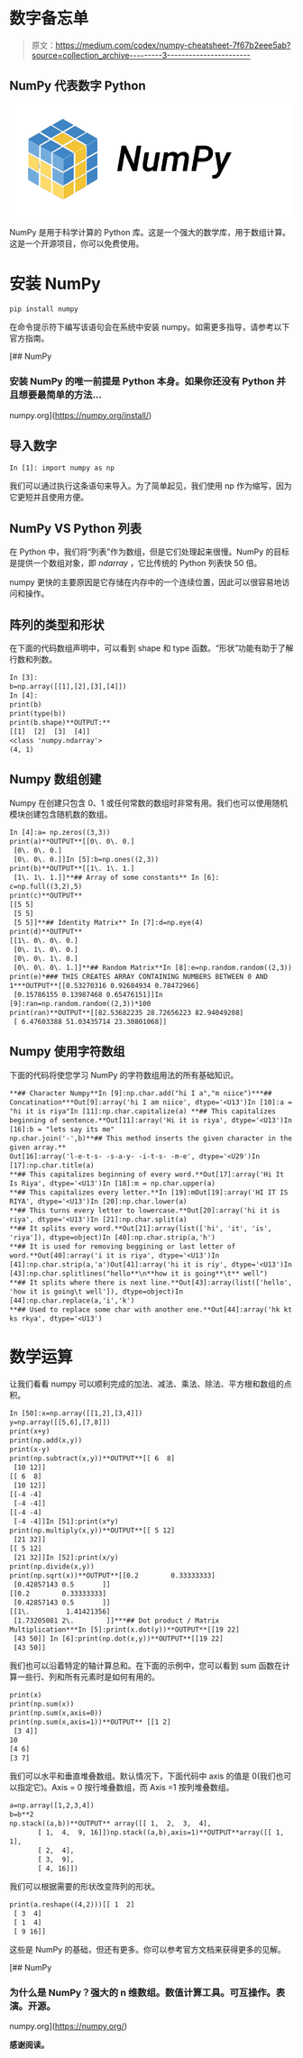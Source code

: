 # 数字备忘单

> 原文：<https://medium.com/codex/numpy-cheatsheet-7f67b2eee5ab?source=collection_archive---------3----------------------->

## NumPy 代表数字 Python

![](img/d945fd02d4fae55f0ebd3192d0e450da.png)

NumPy 是用于科学计算的 Python 库。这是一个强大的数学库，用于数组计算。这是一个开源项目，你可以免费使用。

# 安装 NumPy

```
pip install numpy
```

在命令提示符下编写该语句会在系统中安装 numpy。如需更多指导，请参考以下官方指南。

[](https://numpy.org/install/) [## NumPy

### 安装 NumPy 的唯一前提是 Python 本身。如果你还没有 Python 并且想要最简单的方法…

numpy.org](https://numpy.org/install/) 

## **导入数字**

```
In [1]: import numpy as np
```

我们可以通过执行这条语句来导入。为了简单起见，我们使用 np 作为缩写，因为它更短并且使用方便。

## **NumPy VS Python 列表**

在 Python 中，我们将“列表”作为数组，但是它们处理起来很慢。NumPy 的目标是提供一个数组对象，即 *ndarray* ，它比传统的 Python 列表快 50 倍。

numpy 更快的主要原因是它存储在内存中的一个连续位置，因此可以很容易地访问和操作。

## **阵列的类型和形状**

在下面的代码数组声明中，可以看到 shape 和 type 函数。“形状”功能有助于了解行数和列数。

```
In [3]:
b=np.array([[1],[2],[3],[4]])
In [4]:
print(b)
print(type(b))
print(b.shape)**OUTPUT:**
[[1]  [2]  [3]  [4]] 
<class 'numpy.ndarray'> 
(4, 1)
```

## **Numpy 数组创建**

Numpy 在创建只包含 0、1 或任何常数的数组时非常有用。我们也可以使用随机模块创建包含随机数的数组。

```
In [4]:a= np.zeros((3,3))
print(a)**OUTPUT**[[0\. 0\. 0.]
 [0\. 0\. 0.]
 [0\. 0\. 0.]]In [5]:b=np.ones((2,3))
print(b)**OUTPUT**[[1\. 1\. 1.]
 [1\. 1\. 1.]]**## Array of some constants** In [6]:
c=np.full((3,2),5)
print(c)**OUTPUT**
[[5 5]
 [5 5]
 [5 5]]**## Identity Matrix** In [7]:d=np.eye(4)
print(d)**OUTPUT**
[[1\. 0\. 0\. 0.]
 [0\. 1\. 0\. 0.]
 [0\. 0\. 1\. 0.]
 [0\. 0\. 0\. 1.]]**## Random Matrix**In [8]:e=np.random.random((2,3))
print(e)*### THIS CREATES ARRAY CONTAINING NUMBERS BETWEEN 0 AND 1***OUTPUT**[[0.53270316 0.92684934 0.78472966]
 [0.15786155 0.13987468 0.65476151]]In [9]:ran=np.random.random((2,3))*100
print(ran)**OUTPUT**[[82.53682235 28.72656223 82.94049208]
 [ 6.47603388 51.03435714 23.30801068]]
```

## **Numpy 使用字符数组**

下面的代码将使您学习 NumPy 的字符数组用法的所有基础知识。

```
**## Character Numpy**In [9]:np.char.add("hi I a","m niice")***## Concatination***Out[9]:array('hi I am niice', dtype='<U13')In [10]:a = "hi it is riya"In [11]:np.char.capitalize(a) **## This capitalizes beginning of sentence.**Out[11]:array('Hi it is riya', dtype='<U13')In [16]:b = "lets say its me"
np.char.join('-',b)**## This method inserts the given character in the given array.**
Out[16]:array('l-e-t-s- -s-a-y- -i-t-s- -m-e', dtype='<U29')In [17]:np.char.title(a)
**## This capitalizes beginning of every word.**Out[17]:array('Hi It Is Riya', dtype='<U13')In [18]:m = np.char.upper(a)
**## This capitalizes every letter.**In [19]:mOut[19]:array('HI IT IS RIYA', dtype='<U13')In [20]:np.char.lower(a)
**## This turns every letter to lowercase.**Out[20]:array('hi it is riya', dtype='<U13')In [21]:np.char.split(a)
**## It splits every word.**Out[21]:array(list(['hi', 'it', 'is', 'riya']), dtype=object)In [40]:np.char.strip(a,'h')
**## It is used for removing beggining or last letter of word.**Out[40]:array('i it is riya', dtype='<U13')In [41]:np.char.strip(a,'a')Out[41]:array('hi it is riy', dtype='<U13')In [43]:np.char.splitlines("hello**\n**how it is going**\t** well")
**## It splits where there is next line.**Out[43]:array(list(['hello', 'how it is going\t well']), dtype=object)In [44]:np.char.replace(a,'i','k')
**## Used to replace some char with another one.**Out[44]:array('hk kt ks rkya', dtype='<U13')
```

# 数学运算

让我们看看 numpy 可以顺利完成的加法、减法、乘法、除法、平方根和数组的点积。

```
In [50]:x=np.array([[1,2],[3,4]])
y=np.array([[5,6],[7,8]])
print(x+y)
print(np.add(x,y))
print(x-y)
print(np.subtract(x,y))**OUTPUT**[[ 6  8]
 [10 12]]
[[ 6  8]
 [10 12]]
[[-4 -4]
 [-4 -4]]
[[-4 -4]
 [-4 -4]]In [51]:print(x*y)
print(np.multiply(x,y))**OUTPUT**[[ 5 12]
 [21 32]]
[[ 5 12]
 [21 32]]In [52]:print(x/y)
print(np.divide(x,y))
print(np.sqrt(x))**OUTPUT**[[0.2        0.33333333]
 [0.42857143 0.5       ]]
[[0.2        0.33333333]
 [0.42857143 0.5       ]]
[[1\.         1.41421356]
 [1.73205081 2\.        ]]***## Dot product / Matrix Multiplication***In [5]:print(x.dot(y))**OUTPUT**[[19 22]
 [43 50]] In [6]:print(np.dot(x,y))**OUTPUT**[[19 22]
 [43 50]]
```

我们也可以沿着特定的轴计算总和。在下面的示例中，您可以看到 sum 函数在计算一些行、列和所有元素时是如何有用的。

```
print(x) 
print(np.sum(x))
print(np.sum(x,axis=0))
print(np.sum(x,axis=1))**OUTPUT** [[1 2]
 [3 4]]
10
[4 6]
[3 7]
```

我们可以水平和垂直堆叠数组。默认情况下，下面代码中 axis 的值是 0(我们也可以指定它)。Axis = 0 按行堆叠数组，而 Axis =1 按列堆叠数组。

```
a=np.array([1,2,3,4])
b=b**2
np.stack((a,b))**OUTPUT** array([[ 1,  2,  3,  4],
       [ 1,  4,  9, 16]])np.stack((a,b),axis=1)**OUTPUT**array([[ 1,  1],
       [ 2,  4],
       [ 3,  9],
       [ 4, 16]])
```

我们可以根据需要的形状改变阵列的形状。

```
print(a.reshape((4,2)))[[ 1  2]
 [ 3  4]
 [ 1  4]
 [ 9 16]]
```

这些是 NumPy 的基础，但还有更多。你可以参考官方文档来获得更多的见解。

[](https://numpy.org/) [## NumPy

### 为什么是 NumPy？强大的 n 维数组。数值计算工具。可互操作。表演。开源。

numpy.org](https://numpy.org/) 

**感谢阅读。**
